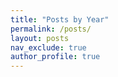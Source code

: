 ```yaml
---
title: "Posts by Year"
permalink: /posts/
layout: posts
nav_exclude: true
author_profile: true
---
```

